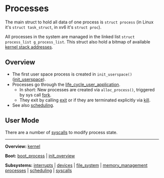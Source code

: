 # Processes


The main struct to hold all data of one process is `struct process` (in Linux it's `struct task_struct`, in xv6 it's `struct proc`).

All processes in the system are managed in the linked list `struct process_list g_process_list`. This struct also hold a bitmap of available [kernel stack addresses](../mm/memory_map_kernel.md). 


## Overview

- The first user space process is created in `init_userspace()` ([init_userspace](init_userspace.md)).
- Processes go through the [life_cycle_user_application](../overview/life_cycle_user_application.md).
	- In short: New processes are created via `alloc_process()`, triggered by sys call [fork](syscalls/fork.md).
	- They exit by calling [exit](syscalls/exit.md) or if they are terminated explicitly via [kill](kill).
- See also [scheduling](scheduling.md).


## User Mode

There are a number of [syscalls](syscalls/syscalls.md) to modify process state.

---
**Overview:** [kernel](../kernel.md)

**Boot:** [boot_process](../boot_process.md) | [init_overview](../init_overview.md)

**Subsystems:** [interrupts](../interrupts/interrupts.md) | [devices](../devices.md) | [file_system](file_system.md) | [memory_management](../memory_management.md)
[processes](../processes.md) | [scheduling](../scheduling.md) | [syscalls](../syscalls.md)

